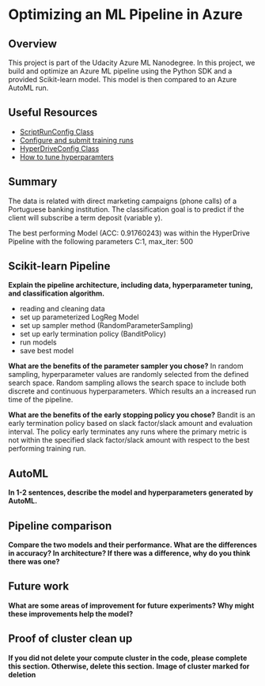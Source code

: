 # Optimizing an ML Pipeline in Azure

## Overview
This project is part of the Udacity Azure ML Nanodegree.
In this project, we build and optimize an Azure ML pipeline using the Python SDK and a provided Scikit-learn model.
This model is then compared to an Azure AutoML run.

## Useful Resources
- [ScriptRunConfig Class](https://docs.microsoft.com/en-us/python/api/azureml-core/azureml.core.scriptrunconfig?view=azure-ml-py)
- [Configure and submit training runs](https://docs.microsoft.com/en-us/azure/machine-learning/how-to-set-up-training-targets)
- [HyperDriveConfig Class](https://docs.microsoft.com/en-us/python/api/azureml-train-core/azureml.train.hyperdrive.hyperdriveconfig?view=azure-ml-py)
- [How to tune hyperparamters](https://docs.microsoft.com/en-us/azure/machine-learning/how-to-tune-hyperparameters)


## Summary
The data is related with direct marketing campaigns (phone calls) of a Portuguese banking institution. The classification goal is to predict if the client will subscribe a term deposit (variable y).

The best performing Model (ACC: 0.91760243) was within the HyperDrive Pipeline with the following parameters C:1, max_iter: 500

## Scikit-learn Pipeline
**Explain the pipeline architecture, including data, hyperparameter tuning, and classification algorithm.**
- reading and cleaning data
- set up parameterized LogReg Model
- set up sampler method (RandomParameterSampling)
- set up early termination policy (BanditPolicy)
- run models
- save best model

**What are the benefits of the parameter sampler you chose?**
In random sampling, hyperparameter values are randomly selected from the defined search space. Random sampling allows the search space to include both discrete and continuous hyperparameters. Which results an a increased run time of the pipeline.

**What are the benefits of the early stopping policy you chose?**
Bandit is an early termination policy based on slack factor/slack amount and evaluation interval. The policy early terminates any runs where the primary metric is not within the specified slack factor/slack amount with respect to the best performing training run.

## AutoML
**In 1-2 sentences, describe the model and hyperparameters generated by AutoML.**

## Pipeline comparison
**Compare the two models and their performance. What are the differences in accuracy? In architecture? If there was a difference, why do you think there was one?**

## Future work
**What are some areas of improvement for future experiments? Why might these improvements help the model?**

## Proof of cluster clean up
**If you did not delete your compute cluster in the code, please complete this section. Otherwise, delete this section.**
**Image of cluster marked for deletion**
